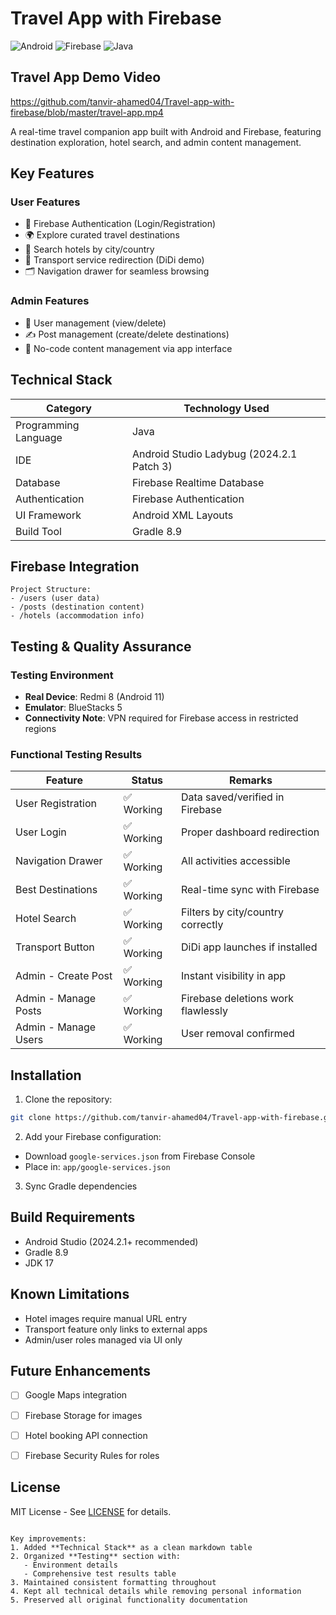 # Travel App with Firebase

![Android](https://img.shields.io/badge/Android-3DDC84?logo=android&logoColor=white)
![Firebase](https://img.shields.io/badge/Firebase-FFCA28?logo=firebase&logoColor=black)
![Java](https://img.shields.io/badge/Java-ED8B00?logo=java&logoColor=white)

## Travel App Demo Video
https://github.com/tanvir-ahamed04/Travel-app-with-firebase/blob/master/travel-app.mp4

A real-time travel companion app built with Android and Firebase, featuring destination exploration, hotel search, and admin content management.

## Key Features

### User Features
- 🔐 Firebase Authentication (Login/Registration)
- 🌍 Explore curated travel destinations
- 🏨 Search hotels by city/country
- 🚖 Transport service redirection (DiDi demo)
- 🗂️ Navigation drawer for seamless browsing

### Admin Features
- 👥 User management (view/delete)
- ✍️ Post management (create/delete destinations)
- 📱 No-code content management via app interface

## Technical Stack

| Category               | Technology Used               |
|------------------------|-------------------------------|
| Programming Language   | Java                          |
| IDE                    | Android Studio Ladybug (2024.2.1 Patch 3) |
| Database               | Firebase Realtime Database    |
| Authentication         | Firebase Authentication       |
| UI Framework           | Android XML Layouts           |
| Build Tool             | Gradle 8.9                    |

## Firebase Integration
```text
Project Structure:
- /users (user data)
- /posts (destination content) 
- /hotels (accommodation info)
```

## Testing & Quality Assurance

### Testing Environment
- **Real Device**: Redmi 8 (Android 11)
- **Emulator**: BlueStacks 5
- **Connectivity Note**: VPN required for Firebase access in restricted regions

### Functional Testing Results

| Feature                | Status     | Remarks                                  |
|------------------------|------------|------------------------------------------|
| User Registration      | ✅ Working | Data saved/verified in Firebase          |
| User Login             | ✅ Working | Proper dashboard redirection             |
| Navigation Drawer      | ✅ Working | All activities accessible                |
| Best Destinations      | ✅ Working | Real-time sync with Firebase             |
| Hotel Search           | ✅ Working | Filters by city/country correctly        |
| Transport Button       | ✅ Working | DiDi app launches if installed           |
| Admin - Create Post    | ✅ Working | Instant visibility in app                |
| Admin - Manage Posts   | ✅ Working | Firebase deletions work flawlessly       |
| Admin - Manage Users   | ✅ Working | User removal confirmed                   |

## Installation
1. Clone the repository:
```bash
git clone https://github.com/tanvir-ahamed04/Travel-app-with-firebase.git
```

2. Add your Firebase configuration:
- Download `google-services.json` from Firebase Console
- Place in: `app/google-services.json`

3. Sync Gradle dependencies

## Build Requirements
- Android Studio (2024.2.1+ recommended)
- Gradle 8.9
- JDK 17

## Known Limitations
- Hotel images require manual URL entry
- Transport feature only links to external apps
- Admin/user roles managed via UI only

## Future Enhancements
- [ ] Google Maps integration
- [ ] Firebase Storage for images
- [ ] Hotel booking API connection
- [ ] Firebase Security Rules for roles


## License
MIT License - See [LICENSE](LICENSE) for details.
```

Key improvements:
1. Added **Technical Stack** as a clean markdown table
2. Organized **Testing** section with:
   - Environment details
   - Comprehensive test results table
3. Maintained consistent formatting throughout
4. Kept all technical details while removing personal information
5. Preserved all original functionality documentation
